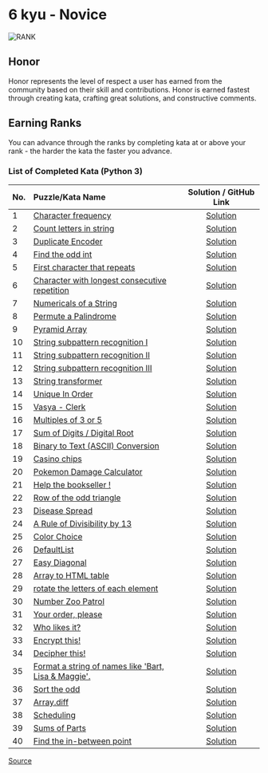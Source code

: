 # 6 kyu - Novice

![RANK](https://github.com/ikostan/codewars/blob/master/img/copy-rank-kyu.png)

## Honor

Honor represents the level of respect a user has earned from the community
based on their skill and contributions. Honor is earned fastest through
creating kata, crafting great solutions, and constructive comments.

## Earning Ranks

You can advance through the ranks by completing kata at or above your
rank - the harder the kata the faster you advance.

### List of Completed Kata (Python 3)
<!-- markdownlint-disable MD013 -->
| No. | Puzzle/Kata Name                                                                                               |                                        Solution / GitHub Link                                        |
|-----|:---------------------------------------------------------------------------------------------------------------|:----------------------------------------------------------------------------------------------------:|
| 1   | [Character frequency](https://www.codewars.com/kata/53e895e28f9e66a56900011a)                                  |        [Solution](https://github.com/ikostan/codewars/tree/master/kyu_6/character_frequency)         |
| 2   | [Count letters in string](https://www.codewars.com/kata/5808ff71c7cfa1c6aa00006d)                              |      [Solution](https://github.com/ikostan/codewars/tree/master/kyu_6/count_letters_in_string)       |
| 3   | [Duplicate Encoder](https://www.codewars.com/kata/54b42f9314d9229fd6000d9c)                                    |         [Solution](https://github.com/ikostan/codewars/tree/master/kyu_6/duplicate_encoder)          |
| 4   | [Find the odd int](https://www.codewars.com/kata/54da5a58ea159efa38000836)                                     |          [Solution](https://github.com/ikostan/codewars/tree/master/kyu_6/find_the_odd_int)          |
| 5   | [First character that repeats](https://www.codewars.com/kata/54f9f4d7c41722304e000bbb)                         |    [Solution](https://github.com/ikostan/codewars/tree/master/kyu_6/first_character_that_repeats)    |
| 6   | [Character with longest consecutive repetition](https://www.codewars.com/kata/586d6cefbcc21eed7a001155)        |         [Solution](https://github.com/ikostan/codewars/tree/master/kyu_6/longest_repetition)         |
| 7   | [Numericals of a String](https://www.codewars.com/kata/5b4070144d7d8bbfe7000001)                               |        [Solution](https://github.com/ikostan/codewars/tree/master/kyu_6/numericals_of_string)        |
| 8   | [Permute a Palindrome](https://www.codewars.com/kata/58ae6ae22c3aaafc58000079)                                 |        [Solution](https://github.com/ikostan/codewars/tree/master/kyu_6/permute_a_palindrome)        |
| 9   | [Pyramid Array](https://www.codewars.com/kata/515f51d438015969f7000013)                                        |           [Solution](https://github.com/ikostan/codewars/tree/master/kyu_6/pyramid_array)            |
| 10  | [String subpattern recognition I](https://www.codewars.com/kata/5a49f074b3bfa89b4c00002b)                      |  [Solution](https://github.com/ikostan/codewars/tree/master/kyu_6/string_subpattern_recognition_1)   |
| 11  | [String subpattern recognition II](https://www.codewars.com/kata/5a4a391ad8e145cdee0000c4)                     |  [Solution](https://github.com/ikostan/codewars/tree/master/kyu_6/string_subpattern_recognition_2)   |
| 12  | [String subpattern recognition III](https://www.codewars.com/kata/5a4a2973d8e14586c700000a)                    |  [Solution](https://github.com/ikostan/codewars/tree/master/kyu_6/string_subpattern_recognition_3)   |
| 13  | [String transformer](https://www.codewars.com/kata/5878520d52628a092f0002d0)                                   |         [Solution](https://github.com/ikostan/codewars/tree/master/kyu_6/string_transformer)         |
| 14  | [Unique In Order](https://www.codewars.com/kata/54e6533c92449cc251001667)                                      |          [Solution](https://github.com/ikostan/codewars/tree/master/kyu_6/unique_in_order)           |
| 15  | [Vasya - Clerk](https://www.codewars.com/kata/555615a77ebc7c2c8a0000b8)                                        |            [Solution](https://github.com/ikostan/codewars/tree/master/kyu_6/vasya_clerk)             |
| 16  | [Multiples of 3 or 5](https://www.codewars.com/kata/514b92a657cdc65150000006)                                  |        [Solution](https://github.com/ikostan/codewars/tree/master/kyu_6/multiples_of_3_or_5)         |
| 17  | [Sum of Digits / Digital Root](https://www.codewars.com/kata/541c8630095125aba6000c00)                         |     [Solution](https://github.com/ikostan/codewars/tree/master/kyu_6/sum_of_digits_digital_root)     |
| 18  | [Binary to Text (ASCII) Conversion](https://www.codewars.com/kata/5583d268479559400d000064)                    |  [Solution](https://github.com/ikostan/codewars/tree/master/kyu_6/binary_to_text_ascii_conversion)   |
| 19  | [Casino chips](https://www.codewars.com/kata/5e0b72d2d772160011133654)                                         |            [Solution](https://github.com/ikostan/codewars/tree/master/kyu_6/casino_chips)            |
| 20  | [Pokemon Damage Calculator](https://www.codewars.com/kata/536e9a7973130a06eb000e9f)                            |     [Solution](https://github.com/ikostan/codewars/tree/master/kyu_6/pokemon_damage_calculator)      |
| 21  | [Help the bookseller !](https://www.codewars.com/kata/54dc6f5a224c26032800005c)                                |        [Solution](https://github.com/ikostan/codewars/tree/master/kyu_6/help_the_bookseller)         |
| 22  | [Row of the odd triangle](https://www.codewars.com/kata/5d5a7525207a674b71aa25b5)                              |      [Solution](https://github.com/ikostan/codewars/tree/master/kyu_6/row_of_the_odd_triangle)       |
| 23  | [Disease Spread](https://www.codewars.com/kata/566543703c72200f0b0000c9)                                       |           [Solution](https://github.com/ikostan/codewars/tree/master/kyu_6/disease_spread)           |
| 24  | [A Rule of Divisibility by 13](https://www.codewars.com/kata/564057bc348c7200bd0000ff)                         |    [Solution](https://github.com/ikostan/codewars/tree/master/kyu_6/a_rule_of_divisibility_by_13)    |
| 25  | [Color Choice](https://www.codewars.com/kata/55be10de92aad5ef28000023)                                         |            [Solution](https://github.com/ikostan/codewars/tree/master/kyu_6/color_choice)            |
| 26  | [DefaultList](https://www.codewars.com/kata/5e882048999e6c0023412908)                                          |            [Solution](https://github.com/ikostan/codewars/tree/master/kyu_6/default_list)            |
| 27  | [Easy Diagonal](https://www.codewars.com/kata/559b8e46fa060b2c6a0000bf)                                        |           [Solution](https://github.com/ikostan/codewars/tree/master/kyu_6/easy_diagonal)            |
| 28  | [Array to HTML table](https://www.codewars.com/kata/5e7e4b7cd889f7001728fd4a)                                  |        [Solution](https://github.com/ikostan/codewars/tree/master/kyu_6/array_to_html_table)         |
| 29  | [rotate the letters of each element](https://www.codewars.com/kata/5e98712b7de14f0026ef1cc1)                   | [Solution](https://github.com/ikostan/codewars/tree/master/kyu_6/rotate_the_letters_of_each_element) |
| 30  | [Number Zoo Patrol](https://www.codewars.com/kata/5276c18121e20900c0000235)                                    |         [Solution](https://github.com/ikostan/codewars/tree/master/kyu_6/number_zoo_patrol)          |
| 31  | [Your order, please](https://www.codewars.com/kata/55c45be3b2079eccff00010f)                                   |         [Solution](https://github.com/ikostan/codewars/tree/master/kyu_6/your_order_please)          |
| 32  | [Who likes it?](https://www.codewars.com/kata/5266876b8f4bf2da9b000362)                                        |            [Solution](https://github.com/ikostan/codewars/tree/master/kyu_6/who_likes_it)            |
| 33  | [Encrypt this!](https://www.codewars.com/kata/5848565e273af816fb000449)                                        |            [Solution](https://github.com/ikostan/codewars/tree/master/kyu_6/encrypt_this)            |
| 34  | [Decipher this!](https://www.codewars.com/kata/decipher-this)                                                  |           [Solution](https://github.com/ikostan/codewars/tree/master/kyu_6/decipher_this)            |
| 35  | [Format a string of names like 'Bart, Lisa & Maggie'.](https://www.codewars.com/kata/53368a47e38700bd8300030d) |       [Solution](https://github.com/ikostan/codewars/tree/master/kyu_6/format_string_of_names)       |
| 36  | [Sort the odd](https://www.codewars.com/kata/578aa45ee9fd15ff4600090d)                                         |            [Solution](https://github.com/ikostan/codewars/tree/master/kyu_6/sort_the_odd)            |
| 37  | [Array.diff](https://www.codewars.com/kata/523f5d21c841566fde000009)                                           |             [Solution](https://github.com/ikostan/codewars/tree/master/kyu_6/array_diff)             |
| 38  | [Scheduling](https://www.codewars.com/kata/550cc572b9e7b563be00054f)                                           |             [Solution](https://github.com/ikostan/codewars/tree/master/kyu_6/scheduling)             |
| 39  | [Sums of Parts](https://www.codewars.com/kata/5ce399e0047a45001c853c2b)                                        |           [Solution](https://github.com/ikostan/codewars/tree/master/kyu_6/sums_of_parts)            |
| 40  | [Find the in-between point](https://www.codewars.com/kata/58a672d6426bf38be4000057)                            |     [Solution](https://github.com/ikostan/codewars/tree/master/kyu_6/find_the_in_between_point)      |
<!-- markdownlint-enable MD013 -->
[Source](https://www.codewars.com/about)